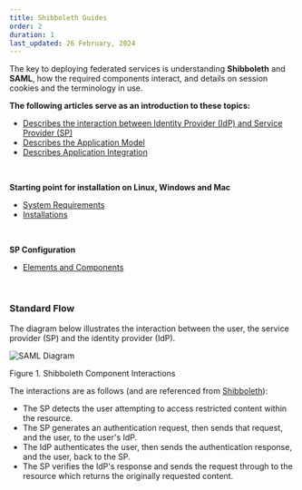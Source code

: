 ```yaml
---
title: Shibboleth Guides
order: 2
duration: 1
last_updated: 26 February, 2024
---
```


The key to deploying federated services is understanding **Shibboleth** and **SAML**, how the required components
interact, and details on session cookies and the terminology in use. 

<strong>The following articles serve as an introduction to these topics:</strong>

<ul class="list-group list-group-flush">
  <li class="list-group-item"><a href="https://wiki.shibboleth.net/confluence/display/CONCEPT/FlowsAndConfig">Describes the interaction between Identity Provider (IdP) and Service Provider (SP)</a></li>
  <li class="list-group-item"><a href="https://wiki.shibboleth.net/confluence/display/SP3/ApplicationModel">Describes the Application Model</a></li>
  <li class="list-group-item"><a href="https://wiki.shibboleth.net/confluence/display/SP3/ApplicationIntegration">Describes Application Integration</a></li>
</ul>
<br>

<strong>Starting point for installation on Linux, Windows and Mac</strong>

<ul class="list-group list-group-flush">
  <li class="list-group-item"><a href="https://wiki.shibboleth.net/confluence/display/SP3/SystemRequirements">System Requirements</a></li>
  <li class="list-group-item"><a href="https://wiki.shibboleth.net/confluence/display/SP3/Installation">Installations</a></li>
</ul>
<br>

<strong>SP Configuration</strong>

<ul class="list-group list-group-flush">
  <li class="list-group-item"><a href="https://wiki.shibboleth.net/confluence/display/SP3/SPConfig">Elements and Components</a></li>
</ul>
<br>

### Standard Flow
The diagram below illustrates the interaction between the user, the service provider (SP) and the identity provider (IdP).


![SAML Diagram](/assets/images/saml-integration/saml-diagram.png)

Figure 1. Shibboleth Component Interactions

The interactions are as follows (and are referenced from [Shibboleth](https://shibboleth.atlassian.net/wiki/spaces/CONCEPT/overview)):

- The SP detects the user attempting to access restricted content within the resource.    
- The SP generates an authentication request, then sends that request, and the user, to the user's IdP.
- The IdP authenticates the user, then sends the authentication response, and the user, back to the SP.
- The SP verifies the IdP's response and sends the request through to the resource which returns the originally requested content.